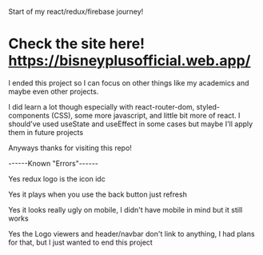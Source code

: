 Start of my react/redux/firebase journey!

# Check the site here! https://bisneyplusofficial.web.app/

I ended this project so I can focus on other things like my academics and maybe even other projects.

I did learn a lot though especially with react-router-dom, styled-components (CSS), some more javascript, and little bit more of react. I should've used useState and useEffect in some cases but maybe I'll apply them in future projects

Anyways thanks for visiting this repo!


------Known "Errors"------

Yes redux logo is the icon idc

Yes it plays when you use the back button just refresh

Yes it looks really ugly on mobile, I didn't have mobile in mind but it still works

Yes the Logo viewers and header/navbar don't link to anything, I had plans for that, but I just wanted to end this project


